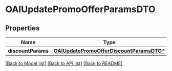 # OAIUpdatePromoOfferParamsDTO

## Properties
Name | Type | Description | Notes
------------ | ------------- | ------------- | -------------
**discountParams** | [**OAIUpdatePromoOfferDiscountParamsDTO***](OAIUpdatePromoOfferDiscountParamsDTO.md) |  | [optional] 

[[Back to Model list]](../README.md#documentation-for-models) [[Back to API list]](../README.md#documentation-for-api-endpoints) [[Back to README]](../README.md)


